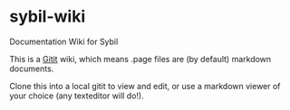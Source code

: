 # sybil-wiki
Documentation Wiki for Sybil

This is a [Gitit](http://gitit.net/) wiki, which means .page files are (by default) markdown documents.

Clone this into a local gitit to view and edit, or use a markdown viewer of your choice (any texteditor will do!).
